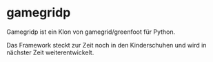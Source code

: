 # gamegridp

Gamegridp ist ein Klon von gamegrid/greenfoot für Python. 

Das Framework steckt zur Zeit noch in den Kinderschuhen und wird in nächster Zeit weiterentwickelt.
